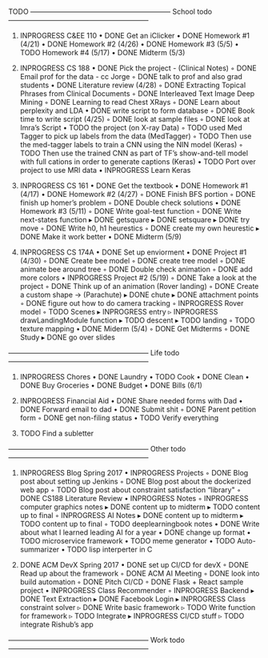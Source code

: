 
TODO
————————————————————
School todo
————————————————————
1. INPROGRESS C&EE 110
   • DONE Get an iClicker
   • DONE Homework #1 (4/21)
   • DONE Homework #2 (4/26)
   • DONE Homework #3 (5/5)
   • TODO Homework #4 (5/17)
   • DONE Midterm (5/3)

2. INPROGRESS CS 188
   • DONE Pick the project - (Clinical Notes)
      ◦ DONE Email prof for the data - cc Jorge
      ◦ DONE talk to prof and also grad students
   • DONE Literature review (4/28)
      ◦ DONE Extracting Topical Phrases from Clinical Documents
      ◦ DONE Interleaved Text Image Deep Mining
      ◦ DONE Learning to read Chest XRays
      ◦ DONE Learn about perplexity and LDA
   • DONE write script to form database
      ◦ DONE Book time to write script (4/25)
      ◦ DONE look at sample files
      ◦ DONE look at Imra’s Script
   • TODO the project (on X-ray Data)
      ◦ TODO used Med Tagger to pick up labels from the data (MedTagger) 
      ◦ TODO Then use the med-tagger labels to train a CNN using the NIN model (Keras)
      ◦ TODO Then use the trained CNN as part of TF’s show-and-tell model with full cations in order to generate captions (Keras)
   • TODO Port over project to use MRI data
   • INPROGRESS Learn Keras

3. INPROGRESS CS 161
   • DONE Get the textbook
   • DONE Homework #1 (4/17)
   • DONE Homework #2 (4/27)
      ◦ DONE Finish BFS portion
      ◦ DONE finish up homer’s problem
      ◦ DONE Double check solutions
   • DONE Homework #3 (5/11)
      ◦ DONE Write goal-test function
      ◦ DONE Write next-states function
         ▸ DONE getsquare
         ▸ DONE setsquare
         ▸ DONE try move
      ◦ DONE Write h0, h1 heurestics
      ◦ DONE create my own heurestic
         ▸ DONE Make it work better
   • DONE Midterm (5/9)

4. INPROGRESS CS 174A
   • DONE Set up enviorment
   • DONE Project #1 (4/30)
      ◦ DONE Create bee model 
      ◦ DONE create tree model
      ◦ DONE animate bee around tree
      ◦ DONE Double check animation
      ◦ DONE add more colors
   • INPROGRESS Project #2 (5/19)
      ◦ DONE Take a look at the project
      ◦ DONE Think up of an animation (Rover landing)
      ◦ DONE Create a custom shape → (Parachute)
         ▸ DONE chute
         ▸ DONE attachment points
      ◦ DONE figure out how to do camera tracking
      ◦ INPROGRESS Rover model
      ◦ TODO Scenes
         ▸ INPROGRESS entry
            ▹ INPROGRESS drawLandingModule function
         ▸ TODO descent
         ▸ TODO landing
      ◦ TODO texture mapping
   • DONE Miderm (5/4)
      ◦ DONE Get Midterms
      ◦ DONE Study
         ▸ DONE go over slides
   
————————————————————
Life todo
————————————————————
1. INPROGRESS Chores
   • DONE Laundry
   • TODO Cook 
   • DONE Clean
   • DONE Buy Groceries
   • DONE Budget
   • DONE Bills (6/1)

2. INPROGRESS Financial Aid
   • DONE Share needed forms with Dad
   • DONE Forward email to dad
   • DONE Submit shit
      ◦ DONE Parent petition form
      ◦ DONE get non-filing status
   • TODO Verify everything

3. TODO Find a subletter

————————————————————
Other todo
————————————————————
1. INPROGRESS Blog Spring 2017
   • INPROGRESS Projects
      ◦ DONE Blog post about setting up Jenkins
      ◦ DONE Blog post about the dockerized web app
      ◦ TODO Blog post about constraint satisfaction “library"
      ◦ DONE CS188 Literature Review
   • INPROGRESS Notes
      ◦ INPROGRESS computer graphics notes
         ▸ DONE content up to midterm
         ▸ TODO content up to final
      ◦ INPROGRESS AI Notes
         ▸ DONE content up to midterm
         ▸ TODO content up to final
      ◦ TODO deeplearningbook notes
   • DONE Write about what I learned leading AI for a year
   • DONE change up format
   • TODO microservice framework
   • TODO meme generator
   • TODO Auto-summarizer
   • TODO lisp interperter in C

2. DONE ACM DevX Spring 2017
   • DONE set up CI/CD for devX
      ◦ DONE Read up about the framework
      ◦ DONE ACM AI Meeting 
      ◦ DONE look into build automation
      ◦ DONE Pitch CI/CD
      ◦ DONE Flask + React sample project
   • INPROGRESS Class Recommender 
      ◦ INPROGRESS Backend
         ▸ DONE Text Extraction
         ▸ DONE Facebook Login
         ▸ INPROGRESS Class constraint solver
            ▹ DONE Write basic framework
            ▹ TODO Write function for framework
            ▹ TODO Integrate
         ▸ INPROGRESS CI/CD stuff
            ▹ TODO integrate Rishub’s app

————————————————————
Work todo
————————————————————
